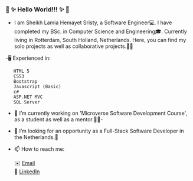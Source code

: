 ### 👋 ✨ Hello World!!! ✨ 👋  

 - I am Sheikh Lamia Hemayet Sristy, a Software Engineer💻. I have completed my BSc. in Computer Science and Engineering🎓. Currently living in Rotterdam, South Holland, Netherlands. Here, you can find my solo projects as well as collaborative projects.📔😊
   
 -🖥️ Experienced in:

       HTML 5
       CSS3
       Bootstrap
       Javascript (Basic)
       c#
       ASP.NET MVC
       SQL Server
      
       

- 🔭 I’m currently working on 'Microverse Software Development Course', as a student as well as a mentor.🌟🌟- 

- 👀 I’m looking for an opportunity as a Full-Stack Software Developer in the Netherlands.🙋

- 📫 How to reach me:

     
     ✉️ <a href="mailto:lamiasristy@gmail.com?subject=Hello Lamia!">Email</a>     
     💼 [LinkedIn](https://www.linkedin.com/in/lamia-hemayet-sristy/)
